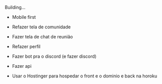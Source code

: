 Building...

- Mobile first

- Refazer tela de comunidade

- Fazer tela de chat de reunião

- Refazer perfil

- Fazer bot pra o discord (e fazer discord)

- Fazer api

- Usar o Hostinger para hospedar o front e o dominio e back na horoku 

<!-- 
Yarn

npm i -g yarn

npm i = yarn
npm i 'biblioteca' = yarn add 'biblioteca'
npm run dev = yarn dev 

-->